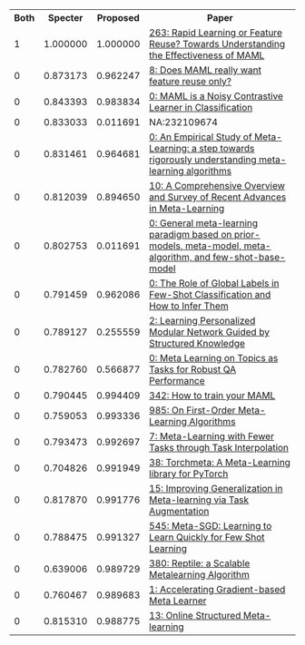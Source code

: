 <html><table><tr>
<th>Both</th>
<th>Specter</th>
<th>Proposed</th>
<th>Paper</th>
</tr>
<tr>
<td>1</td>
<td>1.000000</td>
<td>1.000000</td>
<td><a href="https://www.semanticscholar.org/paper/abf5478c24664a1380b7e213a3ab1c4af54775d0">263: Rapid Learning or Feature Reuse? Towards Understanding the Effectiveness of MAML</a></td>
</tr>
<tr>
<td>0</td>
<td>0.873173</td>
<td>0.962247</td>
<td><a href="https://www.semanticscholar.org/paper/0f03582169599043a23e738a37a3aaa6c77dce43">8: Does MAML really want feature reuse only?</a></td>
</tr>
<tr>
<td>0</td>
<td>0.843393</td>
<td>0.983834</td>
<td><a href="https://www.semanticscholar.org/paper/73e1b848711c304dbf16ed6f390d0d765ca1c7e1">0: MAML is a Noisy Contrastive Learner in Classification</a></td>
</tr>
<tr>
<td>0</td>
<td>0.833033</td>
<td>0.011691</td>
<td>NA:232109674</td>
</tr>
<tr>
<td>0</td>
<td>0.831461</td>
<td>0.964681</td>
<td><a href="https://www.semanticscholar.org/paper/5bc314da26f94eb652de3a49bb9640f89b005c2c">0: An Empirical Study of Meta-Learning: a step towards rigorously understanding meta-learning algorithms</a></td>
</tr>
<tr>
<td>0</td>
<td>0.812039</td>
<td>0.894650</td>
<td><a href="https://www.semanticscholar.org/paper/d0eb13325d77e50a60102139e84484a9beaf62ff">10: A Comprehensive Overview and Survey of Recent Advances in Meta-Learning</a></td>
</tr>
<tr>
<td>0</td>
<td>0.802753</td>
<td>0.011691</td>
<td><a href="https://www.semanticscholar.org/paper/c37f0be0ce742db9bc22e950285b28fc84eed367">0: General meta-learning paradigm based on prior-models, meta-model, meta-algorithm, and few-shot-base-model</a></td>
</tr>
<tr>
<td>0</td>
<td>0.791459</td>
<td>0.962086</td>
<td><a href="https://www.semanticscholar.org/paper/3a01c704e03567d73ae11717c16f6f4aa06c3248">0: The Role of Global Labels in Few-Shot Classification and How to Infer Them</a></td>
</tr>
<tr>
<td>0</td>
<td>0.789127</td>
<td>0.255559</td>
<td><a href="https://www.semanticscholar.org/paper/e5ea38b9d211e1d3d9fd5182150ee1bc7ed2a435">2: Learning Personalized Modular Network Guided by Structured Knowledge</a></td>
</tr>
<tr>
<td>0</td>
<td>0.782760</td>
<td>0.566877</td>
<td><a href="https://www.semanticscholar.org/paper/091496f739e6161b40941a01fc475866b7ce7f12">0: Meta Learning on Topics as Tasks for Robust QA Performance</a></td>
</tr>
<tr>
<td>0</td>
<td>0.790445</td>
<td>0.994409</td>
<td><a href="https://www.semanticscholar.org/paper/ba5267c42ec429cf9533d6ce07d8d3d03177b9ec">342: How to train your MAML</a></td>
</tr>
<tr>
<td>0</td>
<td>0.759053</td>
<td>0.993336</td>
<td><a href="https://www.semanticscholar.org/paper/90dc22818bd2d97d8deaff168b0137b75a962767">985: On First-Order Meta-Learning Algorithms</a></td>
</tr>
<tr>
<td>0</td>
<td>0.793473</td>
<td>0.992697</td>
<td><a href="https://www.semanticscholar.org/paper/781fe7b9957a8b3a316f5ab63cef79e8d78fb88d">7: Meta-Learning with Fewer Tasks through Task Interpolation</a></td>
</tr>
<tr>
<td>0</td>
<td>0.704826</td>
<td>0.991949</td>
<td><a href="https://www.semanticscholar.org/paper/6c72c4ef7c76b4d64fa4c244ec38d70de053d97e">38: Torchmeta: A Meta-Learning library for PyTorch</a></td>
</tr>
<tr>
<td>0</td>
<td>0.817870</td>
<td>0.991776</td>
<td><a href="https://www.semanticscholar.org/paper/98ec1fda197e4eb08a992377de565bb62ba21b87">15: Improving Generalization in Meta-learning via Task Augmentation</a></td>
</tr>
<tr>
<td>0</td>
<td>0.788475</td>
<td>0.991327</td>
<td><a href="https://www.semanticscholar.org/paper/d33ad6a25264ba1747d8c93f6621c7f90a7ec601">545: Meta-SGD: Learning to Learn Quickly for Few Shot Learning</a></td>
</tr>
<tr>
<td>0</td>
<td>0.639006</td>
<td>0.989729</td>
<td><a href="https://www.semanticscholar.org/paper/672c586880655dc544474280a6e086c1fc901c85">380: Reptile: a Scalable Metalearning Algorithm</a></td>
</tr>
<tr>
<td>0</td>
<td>0.760467</td>
<td>0.989683</td>
<td><a href="https://www.semanticscholar.org/paper/b764d9fa854badad14ee4f24cd63646276378ac7">1: Accelerating Gradient-based Meta Learner</a></td>
</tr>
<tr>
<td>0</td>
<td>0.815310</td>
<td>0.988775</td>
<td><a href="https://www.semanticscholar.org/paper/92b87d499f393f6258549e65e32c9331e49568ca">13: Online Structured Meta-learning</a></td>
</tr>
</table></html>
